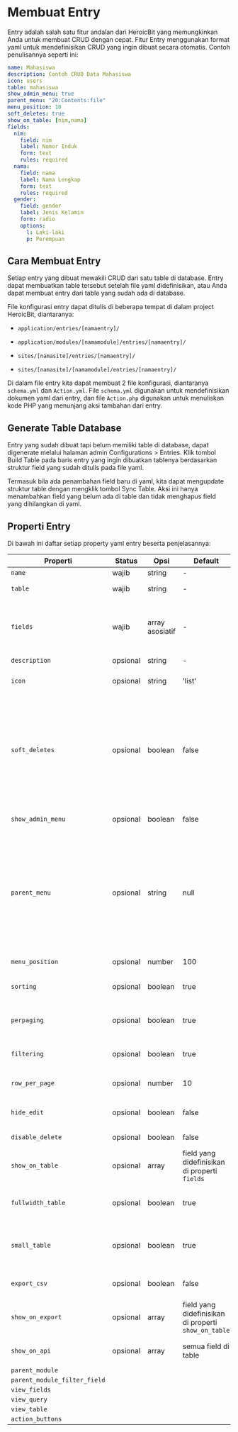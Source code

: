 # Membuat Entry

Entry adalah salah satu fitur andalan dari HeroicBit yang memungkinkan Anda untuk membuat CRUD dengan cepat. Fitur Entry menggunakan format yaml untuk mendefinisikan CRUD yang ingin dibuat secara otomatis. Contoh penulisannya seperti ini:

```yaml
name: Mahasiswa
description: Contoh CRUD Data Mahasiswa
icon: users
table: mahasiswa
show_admin_menu: true
parent_menu: "20:Contents:file"
menu_position: 10
soft_deletes: true
show_on_table: [nim,nama]
fields:
  nim:
    field: nim
    label: Nomor Induk
    form: text
    rules: required
  nama:
    field: nama
    label: Nama Lengkap
    form: text
    rules: required
  gender:
    field: gender
    label: Jenis Kelamin
    form: radio
    options:
      l: Laki-laki
      p: Perempuan
```

## Cara Membuat Entry

Setiap entry yang dibuat mewakili CRUD dari satu table di database. Entry dapat membuatkan table tersebut setelah file yaml didefinisikan, atau Anda dapat membuat entry dari table yang sudah ada di database.

File konfigurasi entry dapat ditulis di beberapa tempat di dalam project HeroicBit, diantaranya:

- `application/entries/[namaentry]/`

- `application/modules/[namamodule]/entries/[namaentry]/`

- `sites/[namasite]/entries/[namaentry]/`

- `sites/[namasite]/[namamodule]/entries/[namaentry]/`

Di dalam file entry kita dapat membuat 2 file konfigurasi, diantaranya `schema.yml` dan `Action.yml`. File `schema.yml` digunakan untuk mendefinisikan dokumen yaml dari entry, dan file `Action.php` digunakan untuk menuliskan kode PHP yang menunjang aksi tambahan dari entry.

## Generate Table Database

Entry yang sudah dibuat tapi belum memiliki table di database, dapat digenerate melalui halaman admin Configurations > Entries. Klik tombol Build Table pada baris entry yang ingin dibuatkan tablenya berdasarkan struktur field yang sudah ditulis pada file yaml.

Termasuk bila ada penambahan field baru di yaml, kita dapat mengupdate struktur table dengan mengklik tombol Sync Table. Aksi ini hanya menambahkan field yang belum ada di table dan tidak menghapus field yang dihilangkan di yaml.

## Properti Entry

Di bawah ini daftar setiap property yaml entry beserta penjelasannya:

| Properti                     | Status   | Opsi            | Default                                              | Penjelasan                                                                                                                                                                                                            |
| ---------------------------- | -------- | --------------- | ---------------------------------------------------- | --------------------------------------------------------------------------------------------------------------------------------------------------------------------------------------------------------------------- |
| `name`                       | wajib    | string          | -                                                    | Nama nama entry                                                                                                                                                                                                       |
| `table`                      | wajib    | string          | -                                                    | Nama table di database                                                                                                                                                                                                |
| `fields`                     | wajib    | array asosiatif | -                                                    | Struktur field yang digunakan pada table database. Detail tipe-tipe field dijelaskan di bagian fields.                                                                                                                |
| `description`                | opsional | string          | -                                                    | Penjelasan entry                                                                                                                                                                                                      |
| `icon`                       | opsional | string          | 'list'                                               | Nama icon untuk menu. Cek list icon [disini](https://modularcode.io/modular-admin-html/icons.html)                                                                                                                    |
| `soft_deletes`               | opsional | boolean         | false                                                | Apakah penghapusan data permanen atau by status. Set `true` akan membuat data diset terhapus dengan mengisi kolom deleted_at pada table. **Pastikan table memiliki kolom deleted_at**.                                |
| `show_admin_menu`            | opsional | boolean         | false                                                | Menampilkan atau tidak entry di menu sidebar                                                                                                                                                                          |
| `parent_menu`                | opsional | string          | null                                                 | Nama dari parent menu tempat menu entry disimpan, dalam format "[PosisiParentMenu]:[LabelParentMenu]:[IconParentMenu]". Misalnya "20:Contents:file". Bila tidak didefinisikan, entry akan disimpan sejajar menu utama |
| `menu_position`              | opsional | number          | 100                                                  | Urutan penempatan di menu sidebar                                                                                                                                                                                     |
| `sorting`                    | opsional | boolean         | true                                                 | Menampilkan form untuk memodifikasi urutan data                                                                                                                                                                       |
| `perpaging`                  | opsional | boolean         | true                                                 | Menampilkan form untuk memodifikasi jumlah baris per halaman                                                                                                                                                          |
| `filtering`                  | opsional | boolean         | true                                                 | Menampilkan form untuk memfilter data                                                                                                                                                                                 |
| `row_per_page`               | opsional | number          | 10                                                   | Mengatur jumlah default baris per halaman                                                                                                                                                                             |
| `hide_edit`                  | opsional | boolean         | false                                                | Menyembunyikan tombol aksi edit data                                                                                                                                                                                  |
| `disable_delete`             | opsional | boolean         | false                                                | Menonaktifkan klik tombol hapus data                                                                                                                                                                                  |
| `show_on_table`              | opsional | array           | field yang didefinisikan di properti `fields`        | Daftar field yang ingin ditampilkan di tabel data                                                                                                                                                                     |
| `fullwidth_table`            | opsional | boolean         | true                                                 | Mengatur apakah tabel data ditampilkan layar penuh atau tidak                                                                                                                                                         |
| `small_table`                | opsional | boolean         | true                                                 | Mengatur apakah tabel data ditampilkan dengan spasi kecil atau tidak                                                                                                                                                  |
| `export_csv`                 | opsional | boolean         | false                                                | Menampilkan atau tidak tombol export ke CSV                                                                                                                                                                           |
| `show_on_export`             | opsional | array           | field yang didefinisikan di properti `show_on_table` | Daftar field yang ingin ditampilkan pada hasil export csv                                                                                                                                                             |
| `show_on_api`                | opsional | array           | semua field di table                                 | Daftar field yang ingin ditampilkan pada response api                                                                                                                                                                 |
| `parent_module`              |          |                 |                                                      |                                                                                                                                                                                                                       |
| `parent_module_filter_field` |          |                 |                                                      |                                                                                                                                                                                                                       |
| `view_fields`                |          |                 |                                                      |                                                                                                                                                                                                                       |
| `view_query`                 |          |                 |                                                      |                                                                                                                                                                                                                       |
| `view_table`                 |          |                 |                                                      |                                                                                                                                                                                                                       |
| `action_buttons`             |          |                 |                                                      |                                                                                                                                                                                                                       |
